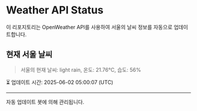 
# Weather API Status

이 리포지토리는 OpenWeather API를 사용하여 서울의 날씨 정보를 자동으로 업데이트합니다.

## 현재 서울 날씨
> 서울의 현재 날씨: light rain, 온도: 21.76°C, 습도: 56%

⏳ 업데이트 시간: 2025-06-02 05:00:07 (UTC)

---
자동 업데이트 봇에 의해 관리됩니다.
